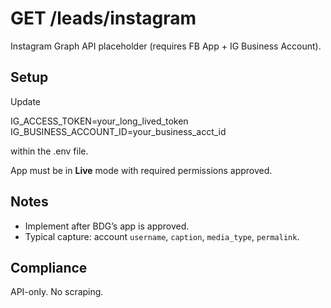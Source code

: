 # GET /leads/instagram

Instagram Graph API placeholder (requires FB App + IG Business Account).

## Setup

Update 

IG_ACCESS_TOKEN=your_long_lived_token
IG_BUSINESS_ACCOUNT_ID=your_business_acct_id 

within the .env file.

App must be in **Live** mode with required permissions approved.

## Notes
- Implement after BDG’s app is approved.  
- Typical capture: account `username`, `caption`, `media_type`, `permalink`.

## Compliance
API-only. No scraping.